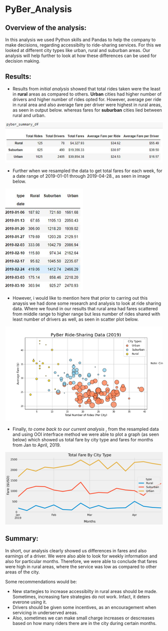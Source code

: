 # PyBer_Analysis
## Overview of the analysis: 
In this analysis we used Python skills and Pandas to help the company to make decisions, regarding accessibilty to ride-sharing services. For this we looked at different city types like urban, rural and suburban areas. Our analysis will help further to look at how these differences can be used for decision making.
## Results: 
- Results from *initial analysis* showed that total rides taken were the least in **rural** areas as compared to others. **Urban** cities had higher number of drivers and higher number of rides opted for. However, average per ride in rural area and also average fare per driver were highest in rural areas, as seen in output below. whereas fares for **suburban** cities lied between rural and urban.

![output1](resource/output1.JPG)
- Further when we resampled the data to get total fares for each week, for a date range of 2019-01-01 through 2019-04-28., as seen in image below.

![output2](resource/output2.JPG)
- However, i would like to mention here that prior to carring out this anaysis we had done some research and analysis to look at ride sharing data. Where we found in our results that rural area had fares scattered from middle range to higher range but less number of rides shared with least number of drivers as well,  as seen in scatter plot below.

![scatterplot](resource/fig.png)
- Finally, *to come back to our current analysis* , from the resampled data and using OOI interfrace method we were able to plot a graph (as seen below) which showed us total fare by city type and fares for months from Jan to April, 2019.

![graph](resource/PyBer_fare_summary.png.png)

## Summary:
In short, our analysis clearly showed us differences in fares and also earnings of a driver. We were also able to look for weekly information and also for particular months. Therefore, we were able to conclude that fares were high in rural areas, where the service was low as compared to other areas of the city.

Some recommendations would be:
- New startegies to increase accessibilty in rural areas should be made. Sometimes, increasing fare strategies do not work. Infact, it deters everone using it.
- Drivers should be given some incentives, as an encouragement when servicing in underserved areas.
- Also, sometimes we can make small charge increases or descreases based on how many riders there are in the city during certain months.  